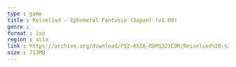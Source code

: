 ```yaml
---
type : game
title : Reiselied - Ephemeral Fantasia (Japan) (v1.00)
genre : 
format : iso
region : asia
link : https://archive.org/download/PS2-ASIA-ROMS321COM/Reiselied%20-%20Ephemeral%20Fantasia%20%28Japan%29%20%28v1.00%29.7z
size : 713MB
---
```

